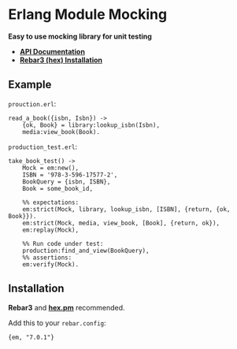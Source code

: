 # Erlang Module Mocking

**Easy to use mocking library for unit testing**

* **[API Documentation](https://hexdocs.pm/em)**
* **[Rebar3 (hex) Installation](https://hex.pm/packages/em)**

## Example

`prouction.erl`:

    read_a_book({isbn, Isbn}) ->
        {ok, Book} = library:lookup_isbn(Isbn),
        media:view_book(Book).

`production_test.erl`:

    take_book_test() ->
        Mock = em:new(),
        ISBN = '978-3-596-17577-2',
        BookQuery = {isbn, ISBN},
        Book = some_book_id,

        %% expectations:
        em:strict(Mock, library, lookup_isbn, [ISBN], {return, {ok, Book}}).
        em:strict(Mock, media, view_book, [Book], {return, ok}),
        em:replay(Mock),

        %% Run code under test:
        production:find_and_view(BookQuery),
        %% assertions:
        em:verify(Mock).


## Installation

**Rebar3** and **[hex.pm](https://hex.pm/packages/em)** recommended.

Add this to your `rebar.config`:

    {em, "7.0.1"}
